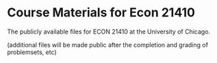 Course Materials for Econ 21410
===============

The publicly available files for ECON 21410 at the University of Chicago.

(additional files will be made public after the completion and grading of problemsets, etc)
